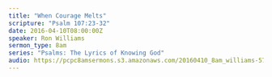 ```yaml
---
title: "When Courage Melts"
scripture: "Psalm 107:23-32"
date: 2016-04-10T08:00:00Z
speaker: Ron Williams
sermon_type: 8am
series: "Psalms: The Lyrics of Knowing God"
audio: https://pcpc8amsermons.s3.amazonaws.com/20160410_8am_williams-570bc7b210744.mp3 
---
```



